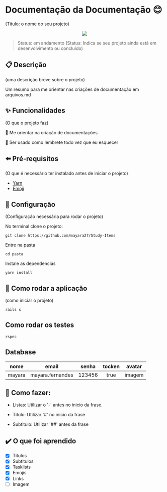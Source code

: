# Documentação da Documentação :blush:
(Titulo: o nome do seu projeto)

<p align="center"> <img src=https://www.google.com/url?sa=i&url=https%3A%2F%2Fportswigger.net%2Fdaily-swig%2Fpopular-ruby-gem-strong-password-backdoored&psig=AOvVaw1fwqLt_cOhI-mbJR43QJW-&ust=1617999455221000&source=images&cd=vfe&ved=0CAIQjRxqFwoTCPiTzem77-8CFQAAAAAdAAAAABAD> </p>
  
>Status: em andamento
(Status: Indica se seu projeto ainda está em desenvolvimento ou concluído)

## :clipboard: Descrição
(uma descrição breve sobre o projeto)

Um  resumo para me orientar nas criações de documentação em arquivos.md

## :sparkles: Funcionalidades
(O que o projeto faz)

:pushpin: Me orientar na criação de documentações

:pushpin: Ser usado como lembrete todo vez que eu esquecer

## :arrow_left: Pré-requisitos
(O que é necessário ter instalado antes de iniciar o projeto)

- [Yarn](https://classic.yarnpkg.com/en/docs/install/#debian-stable)
- [Emoji](https://gist.github.com/rxaviers/7360908)

## :wrench: Configuração
(Configuração necessária para rodar o projeto)

No terminal clone o projeto:

```
git clone https://github.com/mayara27/Study-Items
```
Entre na pasta

```
cd pasta
```
Instale as dependencias

```
yarn install
```

## :eyes: Como rodar a aplicação
(como iniciar o projeto)

```
rails s
```

## Como rodar os testes

```
rspec
```

## Database

|  nome  | email           |senha    | tocken | avatar   |
|:--------:|:-----------------:|:---------:|:--------:|:----------:|
|mayara  |mayara.fernandes |123456   |  true  |  imagem  |


## :hammer: Como fazer:

- Listas: Utilizar o '-' antes no inicio da frase.

- Titulo: Utilizar '#' no inicio da frase

- Subtitulo: Utilizar '##' antes da frase


## :heavy_check_mark: O que foi aprendido

- [x] Titulos
- [x] Subtitulos
- [x] Tasklists
- [x] Emojis 
- [x] Links
- [ ] Imagem
